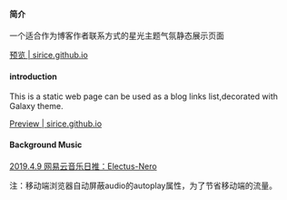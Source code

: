 #### 简介

一个适合作为博客作者联系方式的星光主题气氛静态展示页面

[预览 | sirice.github.io](https://sirice19.github.io/galaxy-index-page/)

#### introduction

This is a static web page can be used as a blog links list,decorated with Galaxy theme.

[Preview | sirice.github.io](https://sirice19.github.io/galaxy-index-page/)

#### Background Music

[2019.4.9 网易云音乐日推：Electus-Nero](https://music.163.com/song?id=406072455&userid=388816944)

注：移动端浏览器自动屏蔽audio的autoplay属性，为了节省移动端的流量。
